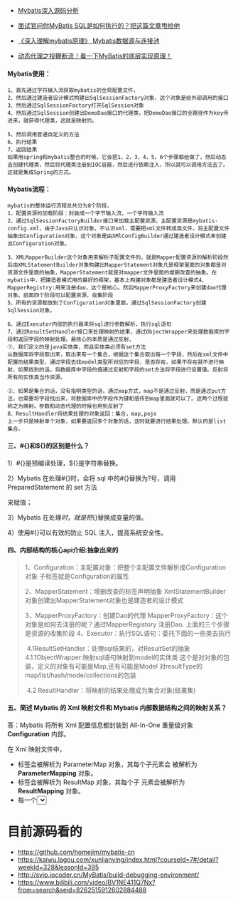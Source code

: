 - [Mybatis深入源码分析](<https://mp.weixin.qq.com/s?__biz=MzI0NjM4MTc0Ng==&mid=2247486453&idx=2&sn=c386f66afde096e779210129397a9d63&chksm=e9416628de36ef3e344624efe61005fa1ebbe2d41b102a5611a0d24457b90fc0bf3cae85f622&mpshare=1&scene=23&srcid=&sharer_sharetime=1584118612995&sharer_shareid=e6d90aec84add5cf004cb1ab6979727c#rd>)

- [面试官问你MyBatis SQL是如何执行的？把这篇文章甩给他](<https://mp.weixin.qq.com/s?__biz=MzU2NDg0OTgyMA==&mid=2247485282&idx=1&sn=e7a1db0eadba9dbdcd37df531eb3e6e8&chksm=fc45fa91cb327387d9ae5a647442ef0234c43b05b4473d7f371de1bd69db6a8e1c914ae38c96&mpshare=1&scene=23&srcid=0419gOaFJLV4zuWWsDf2uyc8&sharer_sharetime=1587263331461&sharer_shareid=e6d90aec84add5cf004cb1ab6979727c#rd>)

- [《深入理解mybatis原理》 Mybatis数据源与连接池](<https://blog.csdn.net/luanlouis/article/details/37671851>)

- [动态代理之投鞭断流！看一下MyBatis的底层实现原理！](<https://mp.weixin.qq.com/s?__biz=MzI1NDQ3MjQxNA==&mid=2247486856&idx=1&sn=d430be5d14d159fd36b733c83369d59a&chksm=e9c5f439deb27d2f60b69d7f09b240eb43a8b1de2d07f7511e1f1fecdf9d49df1cb7bc6e1ab5&mpshare=1&scene=23&srcid=0504vyB3j1cRw54gcItb9NTM&sharer_sharetime=1588564619079&sharer_shareid=e6d90aec84add5cf004cb1ab6979727c#rd>)





#### Mybatis使用：

```
1、首先通过字符输入流获取mybatis的全局配置文件，
2、然后通过建造者设计模式构建出SqlSessionFactory对象，这个对象是给外部调用的接口
3、然后通过SqlSessionFactory打开SqlSession对象
4、然后通过SqlSession创建出DemoDao接口的代理类，把DemoDao接口的全路径作为key传进来，就获得代理类，这就是映射的。

5、然后调用普通自定义的方法
6、执行结果
7、返回结果
如果用spring和mybatis整合的时候，它会把1，2，3，4，5，6个步骤都给做了，然后动态去创建代理类，然后将代理类注册到IOC容器，然后进行依赖注入，所以就可以调用方法去了。这就是集成Spring的方式。
```



#### Mybatis流程：

```
mybatis的整体运行流程总共分为8个阶段，
1、配置资源的加载阶段：封装成一个字节输入流，一个字符输入流
2、通过SqlSessionFactoryBuilder接口来加载主配置资源，主配置资源是mybatis-config.xml，由于Java只认识对象，不认识xml，需要把xml文件转成类文件，将主配置文件抽象出Configuration对象，这个对象是由XMlConfigBuilder通过建造者设计模式来创建出Configuration对象。

3、XMLMapperBuilder这个对象用来解析子配置文件的，就是Mapper配置资源的解析阶段然后由XMLStatementBuilder对象构建出MapperStatement对象凡是框架里面的对象都是对资源文件里面的抽象，MapperStatement就是对mapper文件里面的增删改查的抽象。在mybatis中，把建造者模式用的最好的框架，基本上构建对象都是建造者设计模式4、MapperRegistry:用来注册dao，这个是核心。然后MapperProxyFactory来创建dao代理对象。前面四个阶段可以配置资源，收集阶段
5、所有的资源都放到了Configuration对象里面，通过SqlSessionFactory创建SqlSession对象。

6、通过Executor内部的执行器来将sql进行参数解析，执行sql语句
7、通过ResultSetHandler接口来处理映射的结果，通过ObjectWrapper来处理数据库的字段和返回字段的映射处理。最核心的本质是通过反射，
①、我们定义的是java实体类，而且实体类必须有set方法
从数据库将字段取出来，取出来有一个集合，根据这个集合取出每一个字段，然后在xml文件中配置的结果类型，通过字段去找model类型所对应的字段，是否存在，如果不存在就不进行映射，如果找到的话，将数据库中字段的值通过反射和字段的set方法将字段进行设置值。反射将所有的实体类当作资源。

②、如果是集合的话，没有指明类型的话，通过map方式，map不是通过反射，而是通过put方法，也需要将字段找出来，将数据库中的字段作为键和值传到map里面就可以了。这两个过程就称之为映射。参数和动态代理的时候也用到反射了
8、ResultHandler将结果处理的对象返回：集合，map,pojo
上一步只是映射单个对象，如果要返回多个对象的话，这时就要进行结果处理。默认的是list集合。
```



#### 三、#{}和${}的区别是什么？

1）#{}是预编译处理，${}是字符串替换。 

2）Mybatis 在处理#{}时，会将 sql 中的#{}替换为?号，调用 PreparedStatement 的 set 方法 

来赋值； 

3）Mybatis 在处理${}时，就是把${}替换成变量的值。 

4）使用#{}可以有效的防止 SQL 注入，提高系统安全性。



#### 四、内部结构的核心api介绍:抽象出来的

> 1、Configuration：主配置对象：把整个主配置文件解析成Configuration对象 子标签就是Configuration的属性 
>
> 2、MapperStatement：增删改查的标签声明抽象 XmlStatementBuilder对象创建出MapperStatement对象也是建造者的设计模式
>
>  3、MapperProxyFactory：创建Dao的代理     MapperProxyFactory：这个对象是如何去注册的呢？通过MapperRegistory 注册Dao. 上面的三个步骤是资源的收集阶段 4、Executor：执行SQL语句：委托下面的一些类去执行  
>
> ​       4.1ResultSetHandler：处理sql结果的，对ResultSet的抽象        4.1.1ObjectWrapper:映射sql语句映射到model的实体类               这个是对对象的包装，定义的对象有可能是Map,还有可能是Model                对resultType的map/list/hash/mode/collections的包装  
>
> ​        4.2 ResultHandler：将映射的结果处理成为集合对象(结果集)



#### 五、简述 Mybatis 的 Xml 映射文件和 Mybatis 内部数据结构之间的映射关系？ 

答：Mybatis 将所有 Xml 配置信息都封装到 All-In-One 重量级对象 **Configuration** 内部。

在 Xml 映射文件中，

- <parameterMap>标签会被解析为 ParameterMap 对象，其每个子元素会 被解析为 **ParameterMapping** 对象。
- <resultMap>标签会被解析为 ResultMap 对象，其每个子 元素会被解析为 **ResultMapping** 对象。
- 每一个<select>、<insert>、<update>、<delete>标签均会被解析为 **MappedStatement** 对象，标签内的 sql 会被解析为 **BoundSql** 对象。



# 目前源码看的

- <https://github.com/homejim/mybatis-cn>
- <https://kaiwu.lagou.com/xunlianying/index.html?courseId=7#/detail?weekId=328&lessonId=395>
- <http://svip.iocoder.cn/MyBatis/build-debugging-environment/>
- https://www.bilibili.com/video/BV1NE411Q7Nx?from=search&seid=8262515912602884488